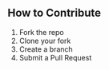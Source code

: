 ## How to Contribute

1. Fork the repo
2. Clone your fork
3. Create a branch
4. Submit a Pull Request
